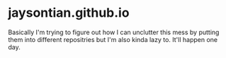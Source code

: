 # jaysontian.github.io

Basically I'm trying to figure out how I can unclutter this mess by putting them into different repositries but I'm also kinda lazy to. It'll happen one day.
